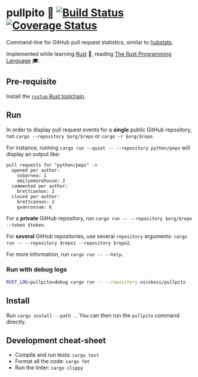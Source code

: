 # pullpito 🐙 [![Build Status](https://travis-ci.org/nicokosi/pullpito.svg?branch=master)](https://travis-ci.org/nicokosi/pullpito)[![Coverage Status](https://coveralls.io/repos/github/nicokosi/pullpito/badge.svg?branch=master)](https://coveralls.io/github/nicokosi/pullpito?branch=master)

Command-line for GitHub pull request statistics, similar to [hubstats](https://github.com/nicokosi/hubstats).

Implemented while learning [Rust](https://www.rust-lang.org/) 🦀, reading [The Rust Programming Language](https://doc.rust-lang.org/stable/book/second-edition/) 🎓.

## Pre-requisite

Install the [`rustup` Rust toolchain](https://rustup.rs/).

## Run

In order to display pull request events for a **single** public GitHub repository, run `cargo --repository $org/$repo` or `cargo -r $org/$repo`.

For instance, running `cargo run --quiet -- --repository python/peps` will display an output like:

```text
pull requests for "python/peps" ->
  opened per author:
    ssbarnea: 1
    emilyemorehouse: 2
  commented per author:
    brettcannon: 2
  closed per author:
    brettcannon: 2
    gvanrossum: 6
 ```

For a **private** GitHub repository, run `cargo run -- --repository $org/$repo --token $token`.

For **several** GitHub repositories, use several `repository` arguments: `cargo run -- --repository $repo1 --repository $repo2`.

For more information, run `cargo run -- --help`.

### Run with debug logs

```sh
RUST_LOG=pullpito=debug cargo run -- --repository nicokosi/pullpito
```

## Install

Run `cargo install --path .`. You can then run the `pullpito` command directly.

## Development cheat-sheet

- Compile and run tests: `cargo test`
- Format all the code: `cargo fmt`
- Run the linter: `cargo clippy`
